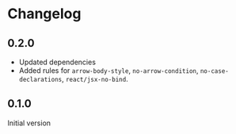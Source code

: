 # Changelog

## 0.2.0

* Updated dependencies
* Added rules for `arrow-body-style`, `no-arrow-condition`, `no-case-declarations`, `react/jsx-no-bind`.

## 0.1.0

Initial version
